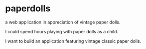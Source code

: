 # paperdolls
a web application in appreciation of vintage paper dolls.

I could spend hours playing with paper dolls as a child.

I want to build an application featuring vintage classic paper dolls.
